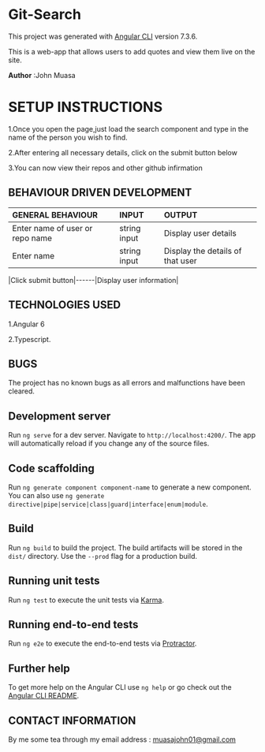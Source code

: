 # Git-Search
This project was generated with [Angular CLI](https://github.com/angular/angular-cli) version 7.3.6.

This is a web-app that allows users to add quotes  and view them live on the site.

**Author** :John Muasa

# SETUP INSTRUCTIONS
1.Once you open the page,just load the search component and type in the name of the person you wish to find.

2.After entering all necessary details, click on the submit button below

3.You can now view their repos and other github infirmation




## BEHAVIOUR DRIVEN DEVELOPMENT
| GENERAL BEHAVIOUR | INPUT | OUTPUT|
|:------------------|:--------|:-----------|
|Enter name of user or repo name| string input|Display user details|
|Enter name| string input|Display the details of that user|

|Click submit button|------|Display user information|

## TECHNOLOGIES USED
1.Angular 6

2.Typescript.

## BUGS
The project has no known bugs as all errors and malfunctions have been cleared.

## Development server

Run `ng serve` for a dev server. Navigate to `http://localhost:4200/`. The app will automatically reload if you change any of the source files.

## Code scaffolding

Run `ng generate component component-name` to generate a new component. You can also use `ng generate directive|pipe|service|class|guard|interface|enum|module`.

## Build

Run `ng build` to build the project. The build artifacts will be stored in the `dist/` directory. Use the `--prod` flag for a production build.

## Running unit tests

Run `ng test` to execute the unit tests via [Karma](https://karma-runner.github.io).

## Running end-to-end tests

Run `ng e2e` to execute the end-to-end tests via [Protractor](http://www.protractortest.org/).

## Further help

To get more help on the Angular CLI use `ng help` or go check out the [Angular CLI README](https://github.com/angular/angular-cli/blob/master/README.md).


## CONTACT INFORMATION
By me some tea through my email address : <muasajohn01@gmail.com>
